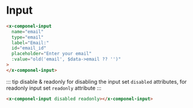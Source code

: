 # Input

```html
<x-componel-input
  name="email"
  type="email"
  label="Email:"
  id="email_id"
  placeholder="Enter your email"
  :value="old('email', $data->email ?? '')"
>
</x-componel-input>
```

::: tip disable & readonly
for disabling the input set `disabled` attributes, for readonly input set `readonly` attribute
:::

```html
<x-componel-input disabled readonly></x-componel-input>
```
